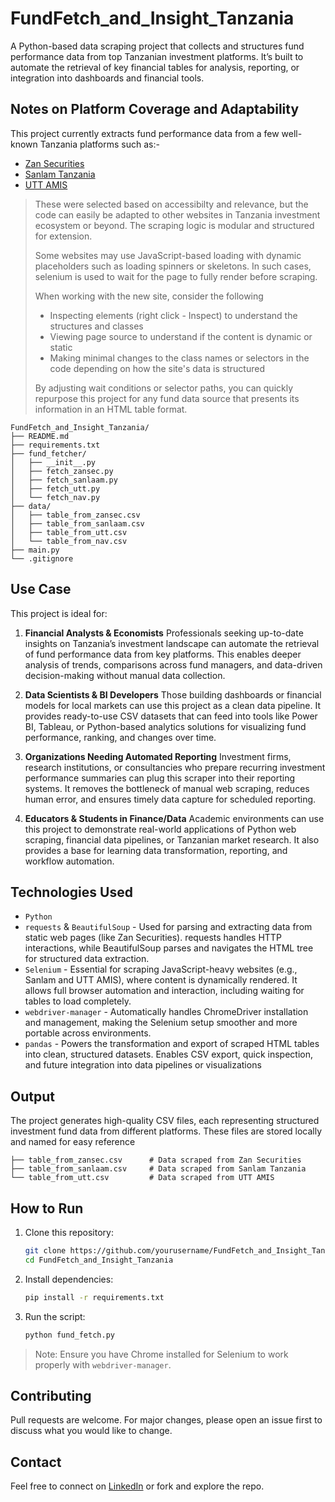 # FundFetch_and_Insight_Tanzania

A Python-based data scraping project that collects and structures fund performance data from top Tanzanian investment platforms. It’s built to automate the retrieval of key financial tables for analysis, reporting, or integration into dashboards and financial tools.

## Notes on Platform Coverage and Adaptability
This project currently extracts fund performance data from a few well-known Tanzania platforms such as:-
- [Zan Securities](https://zansec.co.tz)
- [Sanlam Tanzania](https://invest-tz.sanlameastafrica.com)
- [UTT AMIS](https://uttamis.co.tz/fund-performance)

> These were selected based on accessibilty and relevance, but the code can easily be adapted to other websites in Tanzania investment ecosystem or beyond. The scraping logic is modular and structured for extension.
>
> Some websites may use JavaScript-based loading with dynamic placeholders such as loading spinners or skeletons. In such cases, selenium is used to wait for the page to fully render before scraping.
>
> When working with the new site, consider the following
>   - Inspecting elements (right click - Inspect) to understand the structures and classes
>   - Viewing page source to understand if the content is dynamic or static
>   - Making minimal changes to the class names or selectors in the code depending on how the site's data is structured
>
> By adjusting wait conditions or selector paths, you can quickly repurpose this project for any fund data source that presents its information in an HTML table format.

```
FundFetch_and_Insight_Tanzania/
├── README.md
├── requirements.txt
├── fund_fetcher/
│   ├── __init__.py
│   ├── fetch_zansec.py
│   ├── fetch_sanlaam.py
│   ├── fetch_utt.py
│   └── fetch_nav.py
├── data/
│   ├── table_from_zansec.csv
│   ├── table_from_sanlaam.csv
│   ├── table_from_utt.csv
│   └── table_from_nav.csv
├── main.py
└── .gitignore
```
## Use Case
This project is ideal for:

1. **Financial Analysts & Economists**
Professionals seeking up-to-date insights on Tanzania’s investment landscape can automate the retrieval of fund performance data from key platforms. This enables deeper analysis of trends, comparisons across fund managers, and data-driven decision-making without manual data collection.

2. **Data Scientists & BI Developers**
Those building dashboards or financial models for local markets can use this project as a clean data pipeline. It provides ready-to-use CSV datasets that can feed into tools like Power BI, Tableau, or Python-based analytics solutions for visualizing fund performance, ranking, and changes over time.

3. **Organizations Needing Automated Reporting**
Investment firms, research institutions, or consultancies who prepare recurring investment performance summaries can plug this scraper into their reporting systems. It removes the bottleneck of manual web scraping, reduces human error, and ensures timely data capture for scheduled reporting.

4. **Educators & Students in Finance/Data**
Academic environments can use this project to demonstrate real-world applications of Python web scraping, financial data pipelines, or Tanzanian market research. It also provides a base for learning data transformation, reporting, and workflow automation.

## Technologies Used
- `Python`
- `requests` & `BeautifulSoup` - Used for parsing and extracting data from static web pages (like Zan Securities). requests handles HTTP interactions, while BeautifulSoup parses and navigates the HTML tree for structured data extraction.
- `Selenium` - Essential for scraping JavaScript-heavy websites (e.g., Sanlam and UTT AMIS), where content is dynamically rendered. It allows full browser automation and interaction, including waiting for tables to load completely.
- `webdriver-manager` - Automatically handles ChromeDriver installation and management, making the Selenium setup smoother and more portable across environments.
- `pandas` - Powers the transformation and export of scraped HTML tables into clean, structured datasets. Enables CSV export, quick inspection, and future integration into data pipelines or visualizations

## Output
The project generates high-quality CSV files, each representing structured investment fund data from different platforms. These files are stored locally and named for easy reference

```
├── table_from_zansec.csv      # Data scraped from Zan Securities
├── table_from_sanlaam.csv     # Data scraped from Sanlam Tanzania
└── table_from_utt.csv         # Data scraped from UTT AMIS
```
   
## How to Run

1. Clone this repository:
    ```bash
    git clone https://github.com/yourusername/FundFetch_and_Insight_Tanzania.git
    cd FundFetch_and_Insight_Tanzania
    ```

2. Install dependencies:
    ```bash
    pip install -r requirements.txt
    ```

3. Run the script:
    ```bash
    python fund_fetch.py
    ```

> Note: Ensure you have Chrome installed for Selenium to work properly with `webdriver-manager`.

## Contributing

Pull requests are welcome. For major changes, please open an issue first to discuss what you would like to change.

## Contact
Feel free to connect on [LinkedIn](https://www.linkedin.com/in/rehema-shungu/) or fork and explore the repo.
